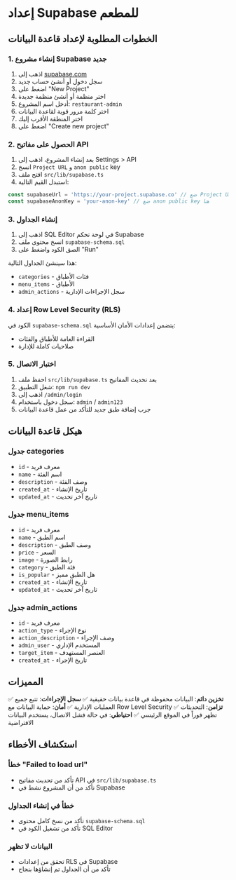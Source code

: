 # إعداد Supabase للمطعم

## الخطوات المطلوبة لإعداد قاعدة البيانات

### 1. إنشاء مشروع Supabase جديد

1. اذهب إلى [supabase.com](https://supabase.com)
2. سجل دخول أو أنشئ حساب جديد
3. اضغط على "New Project"
4. اختر منظمة أو أنشئ منظمة جديدة
5. أدخل اسم المشروع: `restaurant-admin`
6. اختر كلمة مرور قوية لقاعدة البيانات
7. اختر المنطقة الأقرب إليك
8. اضغط على "Create new project"

### 2. الحصول على مفاتيح API

1. بعد إنشاء المشروع، اذهب إلى Settings > API
2. انسخ `Project URL` و `anon public` key
3. افتح ملف `src/lib/supabase.ts`
4. استبدل القيم التالية:

```typescript
const supabaseUrl = 'https://your-project.supabase.co' // ضع Project URL هنا
const supabaseAnonKey = 'your-anon-key' // ضع anon public key هنا
```

### 3. إنشاء الجداول

1. اذهب إلى SQL Editor في لوحة تحكم Supabase
2. انسخ محتوى ملف `supabase-schema.sql`
3. الصق الكود واضغط على "Run"

هذا سينشئ الجداول التالية:
- `categories` - فئات الأطباق
- `menu_items` - الأطباق
- `admin_actions` - سجل الإجراءات الإدارية

### 4. إعداد Row Level Security (RLS)

الكود في `supabase-schema.sql` يتضمن إعدادات الأمان الأساسية:
- القراءة العامة للأطباق والفئات
- صلاحيات كاملة للإدارة

### 5. اختبار الاتصال

1. احفظ ملف `src/lib/supabase.ts` بعد تحديث المفاتيح
2. شغل التطبيق: `npm run dev`
3. اذهب إلى `/admin/login`
4. سجل دخول باستخدام: `admin` / `admin123`
5. جرب إضافة طبق جديد للتأكد من عمل قاعدة البيانات

## هيكل قاعدة البيانات

### جدول categories
- `id` - معرف فريد
- `name` - اسم الفئة
- `description` - وصف الفئة
- `created_at` - تاريخ الإنشاء
- `updated_at` - تاريخ آخر تحديث

### جدول menu_items
- `id` - معرف فريد
- `name` - اسم الطبق
- `description` - وصف الطبق
- `price` - السعر
- `image` - رابط الصورة
- `category` - فئة الطبق
- `is_popular` - هل الطبق مميز
- `created_at` - تاريخ الإنشاء
- `updated_at` - تاريخ آخر تحديث

### جدول admin_actions
- `id` - معرف فريد
- `action_type` - نوع الإجراء
- `action_description` - وصف الإجراء
- `admin_user` - المستخدم الإداري
- `target_item` - العنصر المستهدف
- `created_at` - تاريخ الإجراء

## المميزات

✅ **تخزين دائم**: البيانات محفوظة في قاعدة بيانات حقيقية
✅ **سجل الإجراءات**: تتبع جميع العمليات الإدارية
✅ **أمان**: حماية البيانات مع Row Level Security
✅ **تزامن**: التحديثات تظهر فوراً في الموقع الرئيسي
✅ **احتياطي**: في حالة فشل الاتصال، يستخدم البيانات الافتراضية

## استكشاف الأخطاء

### خطأ "Failed to load url"
- تأكد من تحديث مفاتيح API في `src/lib/supabase.ts`
- تأكد من أن المشروع نشط في Supabase

### خطأ في إنشاء الجداول
- تأكد من نسخ كامل محتوى `supabase-schema.sql`
- تأكد من تشغيل الكود في SQL Editor

### البيانات لا تظهر
- تحقق من إعدادات RLS في Supabase
- تأكد من أن الجداول تم إنشاؤها بنجاح
